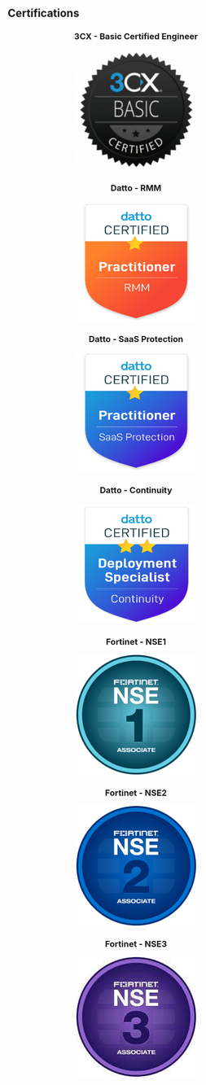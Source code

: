 ## Certifications
<center>

### 3CX - Basic Certified Engineer
<img src="assets\image\3cx-engineer-badge.png" width="235" height="235">
     
### Datto - RMM
<img src="assets\image\datto-rmm-badge.png" width="235" height="235">

### Datto - SaaS Protection
<img src="assets\image\datto-saas-badge.png" width="235" height="235">

### Datto - Continuity
<img src="assets\image\datto-continuity-badge.png" width="235" height="235">
       
### Fortinet - NSE1
<img src="assets\image\nse1-badge.png" width="235" height="235">

### Fortinet - NSE2
<img src="assets\image\nse2-badge.png" width="235" height="235">

### Fortinet - NSE3
<img src="assets\image\nse3-badge.png" width="235" height="235">

</center>
